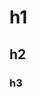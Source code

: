 # h1

## h2

### h3

<!-- => 외장하드, usb, 클라우드 세개 이상 저장해놓기 -->

<!--
    body 단축기 설정
    (ctrl + ,)  설정에서 workspace 검색
    => Live Server Config
    => settings.json 에서 편집(들어가서 ctrl + z 누르기)
    => "emmet.includeLanguages": {
         "javascript": "javascriptreact"
         }

-->
<!--
서버끄는 법
ctrl + c => y -->

<!--
인터페이스
GUI => 그래픽 유저 인터페이스 (폴더에서 파일 선택)
TUI => 텍스트 유저 인터페이스
CLI => 커멘드 라인 인터페이스 (ctrl + j)
-->

<!--
Material Icon Theme 설치(아이콘 변경)
Auto Rename Tag
 -->
